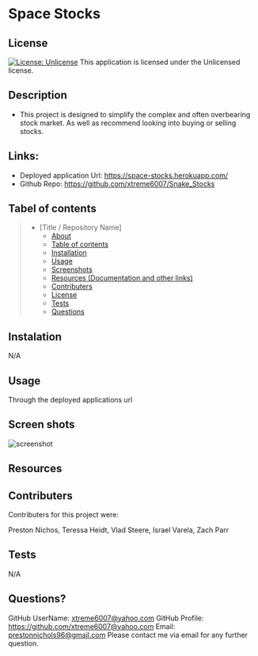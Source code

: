 # Space Stocks

  ## License
  [![License: Unlicense](https://img.shields.io/badge/license-Unlicense-blue.svg)](http://unlicense.org/)
  This application is licensed under the Unlicensed license.

  

  ## Description 
  * This project is designed to simplify the complex and often overbearing stock market. As well as recommend looking into buying or selling stocks. 
 



  ## Links:

  * Deployed application Url: https://space-stocks.herokuapp.com/
  * Github Repo: https://github.com/xtreme6007/Snake_Stocks
  
  ## Tabel of contents


> * [Title / Repository Name]
>   * [About](#about)
>   * [Table of contents](#tabel-of-contents)
>   * [Installation](#installation)
>   * [Usage](#usage)
>   * [Screenshots](#sceenshots)
>   * [Resources (Documentation and other links)](#resources)
>   * [Contributers](#contributers)
>   * [License](#license)
>   * [Tests](#tests)
>   * [Questions](#questions)



## Instalation

N/A




## Usage

 Through the deployed applications url





## Screen shots
![screenshot](public/assets/SpaceScreen.png)





## Resources




## Contributers
Contributers for this project were:

Preston Nichos, Teressa Heidt, Vlad Steere, Israel Varela, Zach Parr


## Tests

N/A

## Questions?
GitHub UserName: xtreme6007@yahoo.com
GitHub Profile: https://github.com/xtreme6007@yahoo.com
Email: prestonnichols96@gmail.com
Please contact me via email for any further question.



